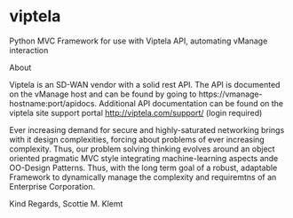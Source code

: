 # viptela
Python MVC Framework for use with Viptela API, automating vManage interaction

About

Viptela is an SD-WAN vendor with a solid rest API. The API is documented on the vManage host and can be found by going to https://vmanage-hostname:port/apidocs. Additional API documentation can be found on the viptela site support portal http://viptela.com/support/ (login required)

Ever increasing demand for secure and highly-saturated networking brings with it design complexities, forcing about problems of ever increasing complexity. Thus, our problem solving thinking evolves around an object oriented pragmatic MVC style integrating machine-learning aspects ande OO-Design Patterns. Thus, with the long term goal of a robust, adaptable Framework to dynamically manage the complexity and requiremtns of an Enterprise Corporation.

Kind Regards,
Scottie M. Klemt
